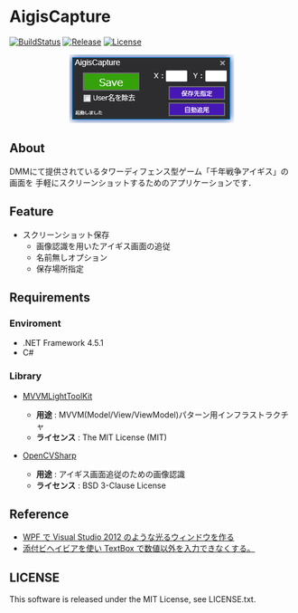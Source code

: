 # AigisCapture

[![BuildStatus](https://img.shields.io/appveyor/ci/maxmellon/AigisCapture/master.svg?style=flat-square)](https://ci.appveyor.com/project/MaxMEllon/attereco-front/branch/master)
[![Release](https://img.shields.io/github/release/MaxMEllon/AigisCapture.svg?style=flat-square)](https://github.com/MaxMEllon/AigisCapture/releases/latest)
[![License](https://img.shields.io/github/license/MaxMEllon/AigisCapture.svg?style=flat-square)](https://github.com/MaxMEllon/AigisCapture/blob/master/LICENSE.txt)

<p align="center">
  <img src="https://raw.githubusercontent.com/MaxMEllon/AigisCapture/logo/ui.PNG">
</p>

## About

DMMにて提供されているタワーディフェンス型ゲーム「千年戦争アイギス」の画面を
手軽にスクリーンショットするためのアプリケーションです．

## Feature

- スクリーンショット保存
  - 画像認識を用いたアイギス画面の追従
  - 名前無しオプション
  - 保存場所指定

## Requirements

### Enviroment

- .NET Framework 4.5.1
- C#

### Library

- [MVVMLightToolKit](http://www.mvvmlight.net/)
  - **用途** : MVVM(Model/View/ViewModel)パターン用インフラストラクチャ  
  - **ライセンス** : The MIT License (MIT)

- [OpenCVSharp](https://github.com/shimat/opencvsharp)
  - **用途** : アイギス画面追従のための画像認識
  - **ライセンス** : BSD 3-Clause License

## Reference

- [WPF で Visual Studio 2012 のような光るウィンドウを作る](http://grabacr.net/archives/507)
- [添付ビヘイビアを使い TextBox で数値以外を入力できなくする。](http://d.hatena.ne.jp/hilapon/20101021/1287641423)

## LICENSE

This software is released under the MIT License, see LICENSE.txt.

